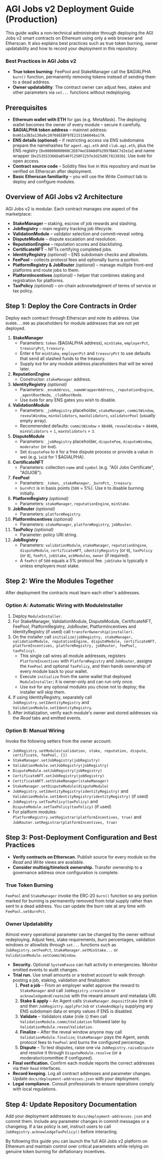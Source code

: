 # AGI Jobs v2 Deployment Guide (Production)

This guide walks a non-technical administrator through deploying the AGI Jobs v2 smart contracts on Ethereum using only a web browser and Etherscan.  It also explains best practices such as true token burning, owner updatability and how to record your deployment in this repository.

### Best Practices in AGI Jobs v2
- **True token burning**: FeePool and StakeManager call the $AGIALPHA `burn()` function, permanently removing tokens instead of sending them to a dead address.
- **Owner updatability**: The contract owner can adjust fees, stakes and other parameters via `set...` functions without redeploying.

## Prerequisites
- **Ethereum wallet with ETH** for gas (e.g. MetaMask).  The deploying wallet becomes the owner of every module – secure it carefully.
- **$AGIALPHA token address** – mainnet address: `0xA61a3B3a130a9c20768EEBF97E21515A6046a1fA`.
- **ENS details (optional)** – if restricting access via ENS subdomains prepare the namehashes for `agent.agi.eth` and `club.agi.eth`, plus the ENS registry (`0x00000000000C2E074eC69A0dFb2997BA6C7d2e1e`) and name wrapper (`0x253553366Da8546fC250F225fe3d25d0C782303b`).  Use `0x00` for open access.
- **Contract source code** – Solidity files live in this repository and must be verified on Etherscan after deployment.
- **Basic Etherscan familiarity** – you will use the *Write Contract* tab to deploy and configure modules.

## Overview of AGI Jobs v2 Architecture
AGI Jobs v2 is modular.  Each contract manages one aspect of the marketplace:
- **StakeManager** – staking, escrow of job rewards and slashing.
- **JobRegistry** – main registry tracking job lifecycle.
- **ValidationModule** – validator selection and commit–reveal voting.
- **DisputeModule** – dispute escalation and resolution.
- **ReputationEngine** – reputation scores and blacklisting.
- **CertificateNFT** – NFTs certifying completed jobs.
- **IdentityRegistry** *(optional)* – ENS subdomain checks and allowlists.
- **FeePool** – collects protocol fees and optionally burns a portion.
- **PlatformRegistry & JobRouter** *(optional)* – manage multiple front-end platforms and route jobs to them.
- **PlatformIncentives** *(optional)* – helper that combines staking and registration for platforms.
- **TaxPolicy** *(optional)* – on-chain acknowledgment of terms of service or tax policy.

## Step 1: Deploy the Core Contracts in Order
Deploy each contract through Etherscan and note its address.  Use `0x000...000` as placeholders for module addresses that are not yet deployed.

1. **StakeManager**
   - Parameters: `token` ($AGIALPHA address), `minStake`, `employerPct`, `treasuryPct`, `treasury`.
   - Enter `0` for `minStake`, `employerPct` and `treasuryPct` to use defaults that send all slashed funds to the treasury.
   - Supply `0x0` for any module address placeholders that will be wired later.
2. **ReputationEngine**
   - Constructor: `stakeManager` address.
3. **IdentityRegistry** *(optional)*
   - Parameters: `_ensAddress`, `_nameWrapperAddress`, `_reputationEngine`, `_agentRootNode`, `_clubRootNode`.
   - Use `0x00` for any ENS gates you wish to disable.
4. **ValidationModule**
   - Parameters: `_jobRegistry` placeholder, `stakeManager`, `commitWindow`, `revealWindow`, `minValidators`, `maxValidators`, `validatorPool` (usually empty array).
   - Recommended defaults: `commitWindow` = `86400`, `revealWindow` = `86400`, `minValidators` = `1`, `maxValidators` = `3`.
5. **DisputeModule**
   - Parameters: `_jobRegistry` placeholder, `disputeFee`, `disputeWindow`, `moderator` (or `0x0`).
   - Set `disputeFee` to `0` for a free dispute process or provide a value in wei (e.g. `1e18` for 1 $AGIALPHA).
6. **CertificateNFT**
   - Parameters: collection `name` and `symbol` (e.g. "AGI Jobs Certificate", "AGIJOB").
7. **FeePool**
   - Parameters: `_token`, `_stakeManager`, `_burnPct`, `_treasury`.
   - `burnPct` is in basis points (`500` = 5%).  Use `0` to disable burning initially.
8. **PlatformRegistry** *(optional)*
   - Parameters: `stakeManager`, `reputationEngine`, `minStake`.
9. **JobRouter** *(optional)*
   - Parameters: `platformRegistry`.
10. **PlatformIncentives** *(optional)*
    - Parameters: `stakeManager`, `platformRegistry`, `jobRouter`.
11. **TaxPolicy** *(optional)*
    - Parameter: policy URI string.
12. **JobRegistry**
    - Parameters: `validationModule`, `stakeManager`, `reputationEngine`, `disputeModule`, `certificateNFT`, `identityRegistry` (or `0`), `taxPolicy` (or `0`), `feePct`, `jobStake`, `ackModules`, `owner` (if required).
    - A `feePct` of `500` equals a 5% protocol fee.  `jobStake` is typically `0` unless employers must stake.

## Step 2: Wire the Modules Together
After deployment the contracts must learn each other's addresses.

### Option A: Automatic Wiring with ModuleInstaller
1. Deploy `ModuleInstaller`.
2. For StakeManager, ValidationModule, DisputeModule, CertificateNFT, FeePool, PlatformRegistry, JobRouter, PlatformIncentives and IdentityRegistry (if used) call `transferOwnership(installer)`.
3. On the installer call `initialize(jobRegistry, stakeManager, validationModule, reputationEngine, disputeModule, certificateNFT, platformIncentives, platformRegistry, jobRouter, feePool, taxPolicy)`.
   - This single call wires all module addresses, registers `PlatformIncentives` with `PlatformRegistry` and `JobRouter`, assigns the `FeePool` and optional `TaxPolicy`, and then hands ownership of every module back to your wallet.
   - Execute `initialize` from the same wallet that deployed `ModuleInstaller`; it is owner-only and can run only once.
   - Use `0x0` for any optional modules you chose not to deploy; the installer will skip them.
4. If using IdentityRegistry, separately call `JobRegistry.setIdentityRegistry` and `ValidationModule.setIdentityRegistry`.
5. After initialization, verify each module's owner and stored addresses via the *Read* tabs and emitted events.

### Option B: Manual Wiring
Invoke the following setters from the owner account:
- `JobRegistry.setModules(validation, stake, reputation, dispute, certificate, feePool, [])`
- `StakeManager.setJobRegistry(jobRegistry)`
- `ValidationModule.setJobRegistry(jobRegistry)`
- `DisputeModule.setJobRegistry(jobRegistry)`
- `CertificateNFT.setJobRegistry(jobRegistry)`
- `CertificateNFT.setStakeManager(stakeManager)`
- `StakeManager.setDisputeModule(disputeModule)`
- `JobRegistry.setIdentityRegistry(identityRegistry)` and `ValidationModule.setIdentityRegistry(identityRegistry)` (if used)
- `JobRegistry.setTaxPolicy(taxPolicy)` and `DisputeModule.setTaxPolicy(taxPolicy)` (if used)
- For platform modules: `PlatformRegistry.setRegistrar(platformIncentives, true)` and `JobRouter.setRegistrar(platformIncentives, true)`

## Step 3: Post-Deployment Configuration and Best Practices
- **Verify contracts on Etherscan.**  Publish source for every module so the *Read* and *Write* views are available.
- **Consider multisig/timelock ownership.**  Transfer ownership to a governance address once configuration is complete.
### True Token Burning
`FeePool` and `StakeManager` invoke the ERC‑20 `burn()` function so any portion marked for burning is permanently removed from total supply rather than sent to a dead address.  You can update the burn rate at any time with `FeePool.setBurnPct`.

### Owner Updatability
Almost every operational parameter can be changed by the owner without redeploying.  Adjust fees, stake requirements, burn percentages, validation windows or allowlists through `set...` functions such as `JobRegistry.setFeePct`, `StakeManager.setMinStake...` or `ValidationModule.setCommitWindow`.

- **Security.**  Optional `SystemPause` can halt activity in emergencies.  Monitor emitted events to audit changes.
- **Trial run.**  Use small amounts or a testnet account to walk through posting a job, staking, validation and finalization:
   1. **Post a job** – From an employer wallet approve the reward to `StakeManager` and call `JobRegistry.createJob` or `acknowledgeAndCreateJob` with the reward amount and metadata URI.
   2. **Stake & apply** – An Agent calls `StakeManager.depositStake` (role `0`) and then `JobRegistry.applyForJob` or `stakeAndApply` supplying any ENS subdomain data or empty values if ENS is disabled.
   3. **Validate** – Validators stake (role `1`) then call `ValidationModule.commitValidation` followed later by `ValidationModule.revealValidation`.
   4. **Finalize** – After the reveal window anyone may call `ValidationModule.finalize`; `StakeManager` pays the Agent, sends protocol fees to `FeePool` and burns the configured percentage.
   5. **Dispute** – To test disputes, raise one via `JobRegistry.raiseDispute` and resolve it through `DisputeModule.resolve` (or a moderator/committee if configured).
- **Final verification.**  Confirm each module reports the correct addresses via their `Read` interfaces.
- **Record keeping.**  Log all contract addresses and parameter changes.  Update `docs/deployment-addresses.json` with your deployment.
- **Legal compliance.**  Consult professionals to ensure operations comply with local regulations.

## Step 4: Update Repository Documentation
Add your deployment addresses to `docs/deployment-addresses.json` and commit them.  Include any parameter changes in commit messages or a changelog.  If a tax policy is set, instruct users to call `JobRegistry.acknowledgeTaxPolicy()` before interacting.

By following this guide you can launch the full AGI Jobs v2 platform on Ethereum and maintain control over critical parameters while relying on genuine token burning for deflationary incentives.
